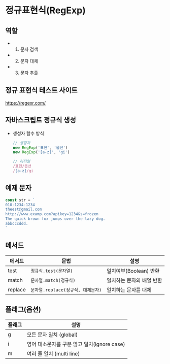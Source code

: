 # 정규표현식(RegExp)
## 역할
- 1. 문자 검색
- 2. 문자 대체
- 3. 문자 추출

## 정규 표현식 테스트 사이트
https://regexr.com/

## 자바스크립트 정규식 생성
- 생성자 함수 방식
  ```js
  // 생정자
  new RegExp('표현', '옵션')
  new RegExp('[a-z]', 'gi')

  // 리터럴
  /표현/옵션
  /[a-z]/gi
  ```

## 예제 문자
```js
const str = `
010-1234-1234
theest@gmail.com
http://www.examp.com?apikey=1234&s=frozen
The quick brown fox jumps over the lazy dog.
abbcccddd.
`
```

## 메서드
메서드 | 문법 | 설명
--|--|--
test | `정규식.test(문자열)` | 일치여부(Boolean) 반환
match | `문자열.match(정규식)` | 일치하는 문자의 배열 반환
replace | `문자열.replace(정규식, 대체문자)` | 일치하는 문자를 대체

## 플래그(옵션)
플래그 | 설명
--|--
g | 모든 문자 일치 (global)
i | 영어 대소문자를 구분 않고 일치(ignore case)
m | 여러 줄 일치 (multi line)

